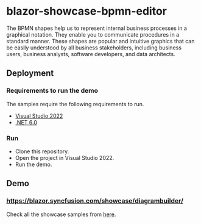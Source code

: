 # blazor-showcase-bpmn-editor
The BPMN shapes help us to represent internal business processes in a graphical notation. They enable you to communicate procedures in a standard manner. These shapes are popular and intuitive graphics that can be easily understood by all business stakeholders, including business users, business analysts, software developers, and data architects.

## Deployment

### Requirements to run the demo

The samples require the following requirements to run.

* [Visual Studio 2022](https://visualstudio.microsoft.com/vs/)
* [.NET 6.0](https://dotnet.microsoft.com/en-us/download/dotnet/6.0)

### Run

* Clone this repository.
* Open the project in Visual Studio 2022.
* Run the demo.

## Demo

### <a href="https://blazor.syncfusion.com/showcase/diagrambuilder/" target="_blank">https://blazor.syncfusion.com/showcase/diagrambuilder/</a>

Check all the showcase samples from <a href="https://blazor.syncfusion.com" target="_blank">here</a>.
